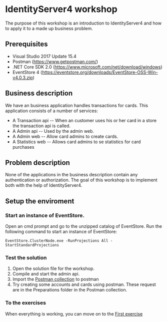 # IdentityServer4 workshop

The purpose of this workshop is an introduction to IdentityServer4 and how to apply it to a made up business problem. 

## Prerequisites
* Visual Studio 2017 Update 15.4
* Postman (https://www.getpostman.com/)
* .NET Core SDK 2.0 (https://www.microsoft.com/net/download/windows)
* EventStore 4 (https://eventstore.org/downloads/EventStore-OSS-Win-v4.0.3.zip)

## Business description

We have an business application handles transactions for cards. This application consists of a number of services:
* A Transaction api -- When an customer uses his or her card in a store the transaction api is called. 
* A Admin api -- Used by the admin web. 
* A Admin web -- Allow card admins to create cards.
* A Statistics web -- Allows card admins to se statistics for card purchases

## Problem description

None of the applications in the business description contain any authentication or authorization. The goal of this workshop is to implement both with the help of IdentityServer4.

## Setup the enviroment

### Start an instance of EventStore. 

Open an cmd prompt and go to the unzipped catalog of EventStore. Run the following command to start an instance of EventStore:
```
EventStore.ClusterNode.exe -RunProjections All -StartStandardProjections
```

### Test the solution

1. Open the solution file for the workshop. 
2. Compile and start the admin api. 
3. Import the [Postman collection](postman/IdentityServer.postman_collection.json) to postman
4. Try creating some accounts and cards using postman. These request are in the Preparations folder in the Postman collection.

### To the exercises

When everything is working, you can move on to the [First exercise](exercises/01-ApiAccess-ClientCredentials)


